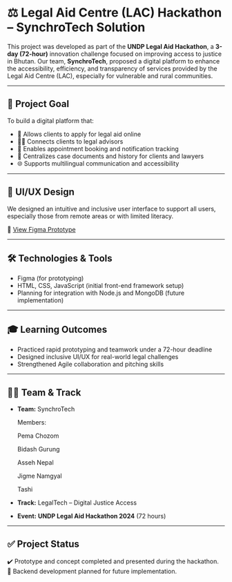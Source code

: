 # ⚖️ Legal Aid Centre (LAC) Hackathon – SynchroTech Solution

This project was developed as part of the **UNDP Legal Aid Hackathon**, a **3-day (72-hour)** innovation challenge focused on improving access to justice in Bhutan. Our team, **SynchroTech**, proposed a digital platform to enhance the accessibility, efficiency, and transparency of services provided by the Legal Aid Centre (LAC), especially for vulnerable and rural communities.

---

## 🎯 Project Goal

To build a digital platform that:
- 📄 Allows clients to apply for legal aid online  
- 🧑‍⚖️ Connects clients to legal advisors  
- 📆 Enables appointment booking and notification tracking  
- 📂 Centralizes case documents and history for clients and lawyers  
- 🌐 Supports multilingual communication and accessibility

---

## 🎨 UI/UX Design

We designed an intuitive and inclusive user interface to support all users, especially those from remote areas or with limited literacy.

🔗 [View Figma Prototype](https://www.figma.com/design/tblFGWj79izpCQfU0wCehZ/Synchro-Tech--Copy-?t=bxbYIIiG8c40i0w9-0)

---

## 🛠️ Technologies & Tools

- Figma (for prototyping)  
- HTML, CSS, JavaScript (initial front-end framework setup)  
- Planning for integration with Node.js and MongoDB (future implementation)

---
## 🎓 Learning Outcomes

- Practiced rapid prototyping and teamwork under a 72-hour deadline  
- Designed inclusive UI/UX for real-world legal challenges  
- Strengthened Agile collaboration and pitching skills 

---
## 🧑‍💻 Team & Track

- **Team:** SynchroTech
  
  Members:
  
  Pema Chozom
  
  Bidash Gurung
  
  Asseh Nepal
  
  Jigme Namgyal
  
  Tashi
    
- **Track:** LegalTech – Digital Justice Access  
- **Event:** **UNDP Legal Aid Hackathon 2024** (72 hours)

---

## ✅ Project Status

✔️ Prototype and concept completed and presented during the hackathon.  
🚧 Backend development planned for future implementation.

